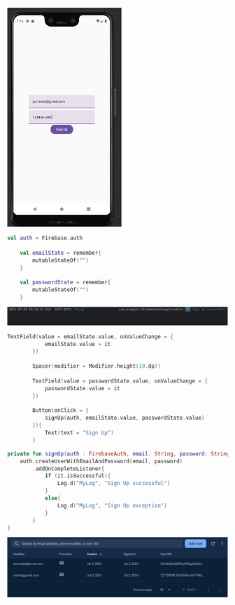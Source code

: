 ![logs](https://github.com/MishaNikolaev/FirebaseTestApplication/blob/authentication/auth1%20(1).jpg)

```Kotlin
val auth = Firebase.auth

    val emailState = remember{
        mutableStateOf("")
    }

    val passwordState = remember{
        mutableStateOf("")
    }
```



![logs](https://github.com/MishaNikolaev/FirebaseTestApplication/blob/authentication/auth1%20(2).jpg)

```Kotlin
TextField(value = emailState.value, onValueChange = {
            emailState.value = it
        })

        Spacer(modifier = Modifier.height(10.dp))

        TextField(value = passwordState.value, onValueChange = {
            passwordState.value = it
        })

        Button(onClick = {
            signUp(auth, emailState.value, passwordState.value)
        }){
            Text(text = "Sign Up")
        }
```
```Kotlin
private fun signUp(auth : FirebaseAuth, email: String, password: String){
    auth.createUserWithEmailAndPassword(email, password)
        .addOnCompleteListener{
            if (it.isSuccessful){
                Log.d("MyLog", "Sign Up successful")
            }
            else{
                Log.d("MyLog", "Sign Up exception")
            }
        }
}
```
![logs](https://github.com/MishaNikolaev/FirebaseTestApplication/blob/authentication/auth1%20(3).jpg)
